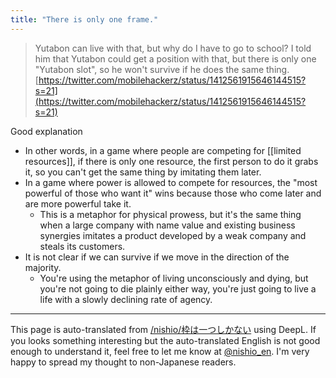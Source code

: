 ```yaml
---
title: "There is only one frame."
---
```


> Yutabon can live with that, but why do I have to go to school? I told him that Yutabon could get a position with that, but there is only one "Yutabon slot", so he won't survive if he does the same thing.
[https://twitter.com/mobilehackerz/status/1412561915646144515?s=21](https://twitter.com/mobilehackerz/status/1412561915646144515?s=21)

Good explanation
- In other words, in a game where people are competing for [[limited resources]], if there is only one resource, the first person to do it grabs it, so you can't get the same thing by imitating them later.
- In a game where power is allowed to compete for resources, the "most powerful of those who want it" wins because those who come later and are more powerful take it.
    - This is a metaphor for physical prowess, but it's the same thing when a large company with name value and existing business synergies imitates a product developed by a weak company and steals its customers.
- It is not clear if we can survive if we move in the direction of the majority.
    - You're using the metaphor of living unconsciously and dying, but you're not going to die plainly either way, you're just going to live a life with a slowly declining rate of agency.

---
This page is auto-translated from [/nishio/枠は一つしかない](https://scrapbox.io/nishio/枠は一つしかない) using DeepL. If you looks something interesting but the auto-translated English is not good enough to understand it, feel free to let me know at [@nishio_en](https://twitter.com/nishio_en). I'm very happy to spread my thought to non-Japanese readers.
